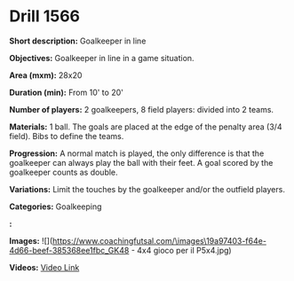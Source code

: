# Drill 1566

**Short description:**
Goalkeeper in line

**Objectives:**
Goalkeeper in line in a game situation.

**Area (mxm):**
28x20

**Duration (min):**
From 10' to 20'

**Number of players:**
2 goalkeepers, 8 field players: divided into 2 teams.

**Materials:**
1 ball. The goals are placed at the edge of the penalty area (3/4 field). Bibs to define the teams.

**Progression:**
A normal match is played, the only difference is that the goalkeeper can always play the ball with their feet. A goal scored by the goalkeeper counts as double.

**Variations:**
Limit the touches by the goalkeeper and/or the outfield players.

**Categories:**
Goalkeeping

**:**


**Images:**
![](https://www.coachingfutsal.com/\images\19a97403-f64e-4d66-beef-385368ee1fbc_GK48 -  4x4 gioco per il P5x4.jpg)

**Videos:**
[Video Link](https://www.youtube.com/embed/5Z2Bj8TRRQo)

